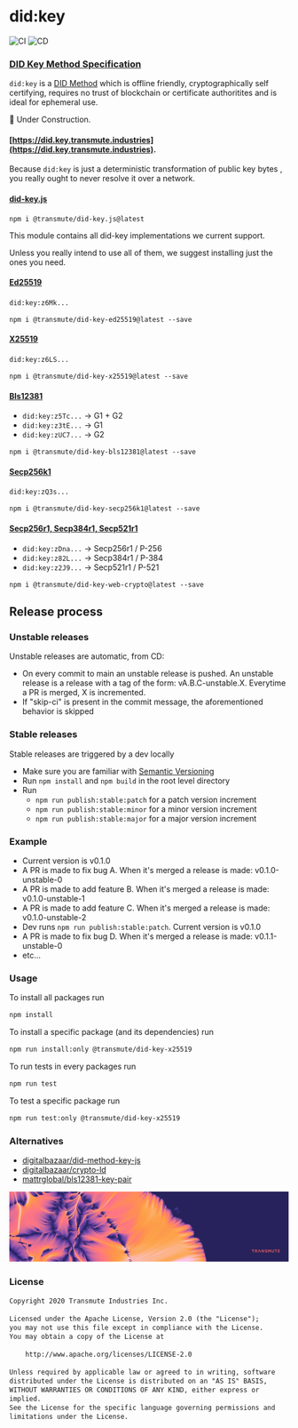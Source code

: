 # did:key

![CI](https://github.com/transmute-industries/did-key.js/workflows/CI/badge.svg) ![CD](https://github.com/transmute-industries/did-key.js/workflows/CD/badge.svg)

### [DID Key Method Specification](https://github.com/w3c-ccg/did-method-key)

`did:key` is a [DID Method](https://w3c.github.io/did-core/) which is offline friendly, cryptographically self certifying, requires no trust of blockchain or certificate authoritites and is ideal for ephemeral use.

🚧 Under Construction.

#### [https://did.key.transmute.industries](https://did.key.transmute.industries).

Because `did:key` is just a deterministic transformation of public key bytes
, you really ought to never resolve it over a network.

#### [did-key.js](./packages/did-key.js)

```
npm i @transmute/did-key.js@latest
```

This module contains all did-key implementations we current support.

Unless you really intend to use all of them, we suggest installing just the ones you need.

#### [Ed25519](./packages/did-key-ed25519)

`did:key:z6Mk...`

```
npm i @transmute/did-key-ed25519@latest --save
```

#### [X25519](./packages/did-key-x25519)

`did:key:z6LS...`

```
npm i @transmute/did-key-x25519@latest --save
```

#### [Bls12381](./packages/did-key-bls12381)

- `did:key:z5Tc...` -> G1 + G2
- `did:key:z3tE...` -> G1
- `did:key:zUC7...` -> G2

```
npm i @transmute/did-key-bls12381@latest --save
```

#### [Secp256k1](./packages/did-key-secp256k1)

`did:key:zQ3s...`

```
npm i @transmute/did-key-secp256k1@latest --save
```

#### [Secp256r1, Secp384r1, Secp521r1](./packages/did-key-web-crypto)

- `did:key:zDna...` -> Secp256r1 / P-256
- `did:key:z82L...` -> Secp384r1 / P-384
- `did:key:z2J9...` -> Secp521r1 / P-521

```
npm i @transmute/did-key-web-crypto@latest --save
```

## Release process

### Unstable releases

Unstable releases are automatic, from CD:

- On every commit to main an unstable release is pushed. An unstable release is a release with a tag of the form: vA.B.C-unstable.X. Everytime a PR is merged, X is incremented.
- If "skip-ci" is present in the commit message, the aforementioned behavior is skipped

### Stable releases

Stable releases are triggered by a dev locally

- Make sure you are familiar with [Semantic Versioning](https://semver.org/)
- Run `npm install` and `npm build` in the root level directory
- Run
  - `npm run publish:stable:patch` for a patch version increment
  - `npm run publish:stable:minor` for a minor version increment
  - `npm run publish:stable:major` for a major version increment

### Example

- Current version is v0.1.0
- A PR is made to fix bug A. When it's merged a release is made: v0.1.0-unstable-0
- A PR is made to add feature B. When it's merged a release is made: v0.1.0-unstable-1
- A PR is made to add feature C. When it's merged a release is made: v0.1.0-unstable-2
- Dev runs `npm run publish:stable:patch`. Current version is v0.1.0
- A PR is made to fix bug D. When it's merged a release is made: v0.1.1-unstable-0
- etc...

### Usage

To install all packages run

```bash
npm install
```

To install a specific package (and its dependencies) run

```bash
npm run install:only @transmute/did-key-x25519
```

To run tests in every packages run

```bash
npm run test
```

To test a specific package run

```bash
npm run test:only @transmute/did-key-x25519
```

### Alternatives

- [digitalbazaar/did-method-key-js](https://github.com/digitalbazaar/did-method-key-js)
- [digitalbazaar/crypto-ld](https://github.com/digitalbazaar/crypto-ld)
- [mattrglobal/bls12381-key-pair](https://github.com/mattrglobal/bls12381-key-pair)

<p align="center">
  <img src="./transmute-banner.png"/>
</p>

### License

```
Copyright 2020 Transmute Industries Inc.

Licensed under the Apache License, Version 2.0 (the "License");
you may not use this file except in compliance with the License.
You may obtain a copy of the License at

    http://www.apache.org/licenses/LICENSE-2.0

Unless required by applicable law or agreed to in writing, software
distributed under the License is distributed on an "AS IS" BASIS,
WITHOUT WARRANTIES OR CONDITIONS OF ANY KIND, either express or implied.
See the License for the specific language governing permissions and
limitations under the License.
```
